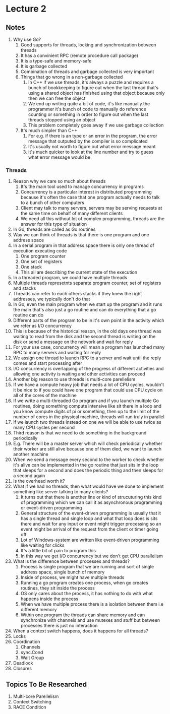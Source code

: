 # Lecture 2
## Notes
1. Why use Go?
    1. Good supports for threads, locking and synchronization between threads 
    1. It has a convinient RPC (remote procedure call package)  
    1. It is a type-safe and memory-safe
    1. It is garbage collected 
    1. Combination of threads and garbage collected is very important 
    1. Things that go wrong in a non-garbage collected 
        1. In C++ if we use threads, it's always a puzzle and requires a bunch of bookkeeping to figure out when the last thread that's using a shared object has finished using that object because only then we can free the object 
        1. We end up writing quite a bit of code, it's like manually the programmer it's bunch of code to manually do reference counting or something in order to figure out when the last threads stopped using an object 
        1. This problem completely goes away if we use garbage collection
    1. It's much simpler than C++
        1. For e.g. if there is an type or an error in the program, the error message that outputed by the compiler is so complicated
        1. It's usually not worth to figure out what error message meant 
        1. It's much quicker to look at the line number and try to guess what error message would be 
### Threads 
1. Reason why we care so much about threads 
    1. It's the main tool used to manage concurrency in programs 
    1. Concurrency is a particular interest in distributed programming because it's often the case that one program actually needs to talk to a bunch of other computers 
    1. Client may talk to many servers, servers may be serving requests at the same time on behalf of many different clients
    1. We need all this without lot of complex programming, threads are the answer for this type of situation
1. In Go, threads are called as Go routines
1. Way we can think of threads is that there is one program and one address space 
1. In a serial program in that address space there is only one thread of execution executing code 
    1. One program counter
    1. One set of registers
    1. One stack
    1. This all are describing the current state of the execution
1. In a threaded program, we could have multiple threads 
1. Multiple threads represetnts separate program counter, set of registers and stacks
1. Threads can refer to each others stacks if they knew the right addresses, we typically don't do that
1. In Go, even the main program when we start up the program and it runs the main that's also just a go routine and can do everything that a go routine can do 
1. Different parts of the program to be in it's own point in the activity which we refer as I/O concurrency 
1. This is because of the historical reason, in the old days one thread was waiting to read from the disk and the second thread is writing on the disk or send a message on the network and wait for reply
1. For your use case, concurrency will mean a program has launched many RPC to many servers and waiting for reply 
1. We assign one thread to launch RPC to a server and wait until the reply comes and start processing after 
1. I/O concurrency is overlapping of the progress of different activities and allowing one activity is waiting and other activities can proceed
1. Another big reason to use threads is multi-core parellelism 
1. If we have a compute heavy job that needs a lot of CPU cycles, wouldn't it be nice to if you could have one program that could use CPU cycle on all of the cores of the machine
1. If we write a multi-threaded Go program and if you launch multiple Go routines, doing something compute intensive like sit there in a loop and you know compute digits of pi or something, then up to the limit of the number of cores in the physical machine, threads will run truly in parallel 
1. If we launch two threads instead on one we will be able to use twice as many CPU cycles per second
1. Third reason is that we need to do something in the background periodically
1. E.g. There will be a master server which will check periodically whether their worker are still alive because one of them died, we want to launch another machine 
1. When we send a message every second to the worker to check whether it's alive can be implemented in the go routine that just sits in the loop that sleeps for a second and does the periodic thing and then sleeps for a second again 
1. Is the overhead worth it?
1. What if we had no threads, then what would have we done to implement something like server talking to many clients?
    1. It turns out that there is another line or kind of strucuturing this kind of programming which we can call it as asynchronous programming or event-driven programming 
    1. General structure of the event-driven programming is usually that it has a single thread and single loop and what that loop does is sits there and wait for any input or event might trigger processing so an event might be arrival of the request from the client or timer going off 
    1. Lot of Windows-system are written like event-driven programming like waiting for clicks 
    1. It's a little bit of pain to program this 
    1. In this way we get I/O concurrency but we don't get CPU parallelism 
1. What is the difference between processes and threads?
    1. Process is single program that we are running and sort of single address space, single bunch of memory
    1. Inside of process, we might have multiple threads 
    1. Running a go program creates one process, when go creates routines, they sit inside the process
    1. OS only cares about the process, it has nothing to do with what happens inside the process
    1. When we have multiple process there is a isolation between them i.e different memory
    1. Within one program the threads can share memory and can synchronize with channels and use mutexes and stuff but between processes there is just no interaction 
1. When a context switch happens, does it happens for all threads?
1. Locks
1. Coordination 
    1. Channels 
    1. sync.Cond
    1. Wait Group
1. Deadlock
1. Closures


## Topics To Be Researched
1. Multi-core Parellelism 
1. Context Switching 
1. RACE Condition